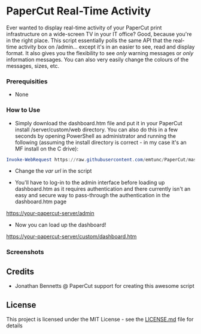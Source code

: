 # PaperCut Real-Time Activity

Ever wanted to display real-time activity of your PaperCut print infrastructure on a wide-screen TV in your IT office?
Good, because you're in the right place.
This script essentially polls the same API that the real-time activity box on /admin... except it's in an easier to see, read and display format. It also gives you the flexibility to see *only* warning messages or *only* information messages. You can also very easily change the colours of the messages, sizes, etc.

### Prerequisities

- None

### How to Use

* Simply download the dashboard.htm file and put it in your PaperCut install /server/custom/web directory.
You can also do this in a few seconds by opening PowerShell as administrator and running the following (assuming the install directory is correct - in my case it's an MF install on the C drive):

```powershell
Invoke-WebRequest https://raw.githubusercontent.com/emtunc/PaperCut/master/dashboard.htm -OutFile "C:\Program Files\PaperCut MF\server\custom\web\dashboard.htm"
```

* Change the *var url* in the script

* You'll have to log-in to the admin interface before loading up dashboard.htm as it requires authentication and there currently isn't an easy and secure way to pass-through the authentication in the dashboard.htm page

<https://your-papercut-server/admin>

* Now you can load up the dashboard!

<https://your-papercut-server/custom/dashboard.htm>

### Screenshots


## Credits

- Jonathan Bennetts @ PaperCut support for creating this awesome script

## License

This project is licensed under the MIT License - see the [LICENSE.md](LICENSE.md) file for details
